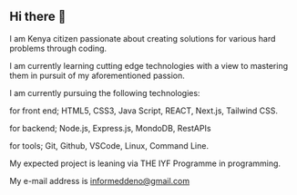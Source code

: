 ## Hi there 👋
I am Kenya citizen passionate about creating solutions for various hard problems through coding. 

I am currently learning cutting edge technologies with a view to mastering them in pursuit of my aforementioned passion. 

I am currently pursuing the following technologies: 

for front end; HTML5, CSS3, Java Script, REACT, Next.js, Tailwind CSS. 

for backend; Node.js, Express.js, MondoDB, RestAPIs

for tools; Git, Github, VSCode, Linux, Command Line. 

My expected project is leaning via THE IYF Programme in programming. 

My e-mail address is informeddeno@gmail.com


<!--
**informeddeno/informeddeno** is a ✨ _special_ ✨ repository because its `README.md` (this file) appears on your GitHub profile.

Here are some ideas to get you started:

- 🔭 I’m currently working on ...
- 🌱 I’m currently learning ...
- 👯 I’m looking to collaborate on ...
- 🤔 I’m looking for help with ...
- 💬 Ask me about ...
- 📫 How to reach me: ...
- 😄 Pronouns: ...
- ⚡ Fun fact: ...
-->
